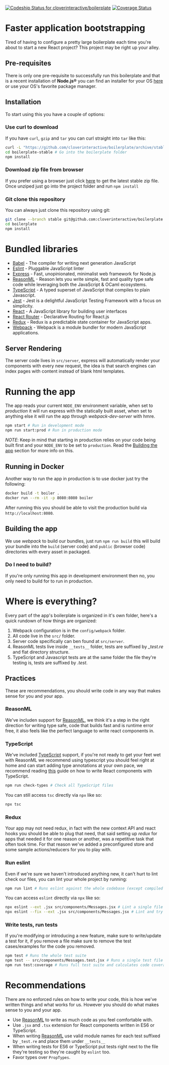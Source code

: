 [ ![Codeship Status for cloverinteractive/boilerplate](https://app.codeship.com/projects/32a66b90-7cbd-0135-5c44-361f0802280c/status?branch=master)](https://app.codeship.com/projects/245775)
[![Coverage Status](https://coveralls.io/repos/github/cloverinteractive/boilerplate/badge.svg)](https://coveralls.io/github/cloverinteractive/boilerplate)

# Faster application bootstrapping

Tired of having to configure a pretty large boilerplate each time you're about to start a new React project? This project
may be right up your alley.

## Pre-requisites

There is only one pre-requisite to successfully run this boilerplate and that is a recent installation of **Node.js®** you can find an installer for your OS [here](https://nodejs.org/en/)
or use your OS's favorite package manager.

## Installation

To start using this you have a couple of options:

### Use curl to download

If you have `curl`, `gzip` and `tar` you can curl straight into `tar` like this:

```sh
curl -L "https://github.com/cloverinteractive/boilerplate/archive/stable.tar.gz" | tar -zxvf -
cd boilerplate-stable # Go into the boilerplate folder
npm install
```

### Download zip file from browser

If you prefer using a browser just click [here](https://github.com/cloverinteractive/boilerplate/archive/stable.zip) to get the latest stable zip file.
Once unziped just go into the project folder and run `npm install`


### Git clone this repository

You can always just clone this repository using git:

```sh
git clone --branch stable git@github.com:cloverinteractive/boilerplate.git
cd boilerplate
npm install
```

# Bundled libraries

* [Babel](https://babeljs.io/) - The compiler for writing next generation JavaScript
* [Eslint](https://eslint.org/) - Pluggable JavaScript linter
* [Express](https://expressjs.com/) - Fast, unopinionated, minimalist web framework for Node.js
* [ReasonML](https://reasonml.github.io/) - Reason lets you write simple, fast and quality type safe code while leveraging both the JavaScript & OCaml ecosystems.
* [TypeScript](https://www.typescriptlang.org/) - A typed superset of JavaScript that compiles to plain Javascript.
* [Jest](https://jestjs.io/) - Jest is a delightful JavaScript Testing Framework with a focus on simplicity.
* [React](https://facebook.github.io/react/) - A JavaScript library for building user interfaces
* [React Router](https://reacttraining.com/react-router/) - Declarative Routing for React.js
* [Redux](http://redux.js.org/) - Redux is a predictable state container for JavaScript apps.
* [Webpack](https://webpack.js.org/concepts/) - Webpack is a module bundler for modern JavaScript applications.

## Server Rendering

The server code lives in `src/server`, express will automatically render your components
with every new request, the idea is that search engines can index pages with content instead of blank html templates.

# Running the app

The app reads your current `NODE_ENV` environment variable, when set to *production* it will run express with the statically built asset,
when set to anything else it will run the app through *webpack-dev-server* with hmre.

```sh
npm start # Run in development mode
npm run start:prod # Run in production mode
```

*NOTE*: Keep in mind that starting in production relies on your code being built first and your `NODE_ENV` to be set to
`production`. Read the [Building the app](#building-the-app) section for more info on this.

## Running in Docker

Another way to run the app in production is to use docker just try the following:

```sh
docker build -t boiler .
docker run --rm -it -p 8080:8080 boiler
```

After running this you should be able to visit the production build via `http://localhost:8080`.

## Building the app

We use *webpack* to build our bundles, just run `npm run build` this will build your bundle into the `build` (server code) and `public` (browser code)
directories with every asset in packaged.

### Do I need to build?

If you're only running this app in development environment then no, you only need to build for to run in production.

# Where is everything?

Every part of the app's boilerplate is organized in it's own folder, here's a quick rundown of how things are organized:

1. Webpack configuration is in the `config/webpack` folder.
1. All code live in the `src/` folder.
1. Server code specifically can ben found at `src/server`.
1. ReasonML tests live inside `__tests__` folder, tests are suffixed by *_test.re* and flat directory structure.
1. TypeScript and Javascript tests are at the same folder the file they're testing is, tests are suffixed by *.test*.

## Practices

These are recommendations, you should write code in any way that makes sense for you and your app.

### ReasonML

We've includen support for [ReasonML](https://reasonml.github.io/), we think it's a step in the right direction for writing type safe,
code that builds fast and is runtime error free, it also feels like the perfect language to write react components in.

### TypeScript

We've included [TypeScript](https://www.typescriptlang.org/) support, if you're not ready to get your feet wet with ReasonML we recommend using 
typescript you should feel right at home and can start adding type annotations at your own pace, we recommend reading
[this](https://www.typescriptlang.org/docs/handbook/react-&-webpack.html#write-some-code) guide on how to write React components with TypeScript.

```sh
npm run check-types # Check all TypeScript files
```

You can still access `tsc` directly via `npx` like so:

```sh
npx tsc
```

### Redux

Your app may not need redux, in fact with the new context API and react hooks you should be able to plug that need, that said setting up *redux*
for apps that needed it for one reason or another, was a repetitive task that often took time. For that reason we've added a preconfigured store
and some sample actions/reducers for you to play with.

### Run eslint

Even if we're sure we haven't introduced anything new, it can't hurt to lint check our files, you can lint your whole project by running:

```sh
npm run lint # Runs eslint against the whole codebase (except compiled code)
```

You can access `eslint` directly via `npx` like so:

```sh
npx eslint --ext .jsx src/components/Messages.jsx # Lint a single file
npx eslint --fix --ext .jsx src/components/Messages.jsx # Lint and try to fix a single file
```

### Write tests, run tests

If you're modifying or introducing a new feature, make sure to write/update a test for it, if you remove a file make sure to remove the test cases/examples for
the code you removed.

```sh
npm test # Runs the whole test suite
npm test -- src/components/Messages.test.jsx # Runs a single test file
npm run test:coverage # Runs full test suite and calculates code coverage
```

# Recommendations

There are no enforced rules on how to write your code, this is how we've written things and what works for us.
However you should do what makes sense to you and your app.

* Use [ReasonML](https://reasonml.github.io/) to write as much code as you feel comfortable with.
* Use `.jsx` and `.tsx` extension for React components written in ES6 or TypeScript.
* When writing [ReasonML](https://reasonml.github.io/) use valid module names for each test suffixed by `_test.re` and place them under `__tests__`
* When writing tests for ES6 or TypeScript put tests right next to the file they're testing so they're caught by `eslint` too.
* Favor types over `PropTypes`.
